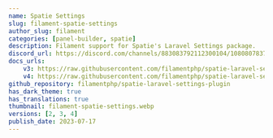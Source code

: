 ```yaml
---
name: Spatie Settings
slug: filament-spatie-settings
author_slug: filament
categories: [panel-builder, spatie]
description: Filament support for Spatie's Laravel Settings package.
discord_url: https://discord.com/channels/883083792112300104/1080807837833384017
docs_urls:
    v3: https://raw.githubusercontent.com/filamentphp/spatie-laravel-settings-plugin/3.x/README.md
    v4: https://raw.githubusercontent.com/filamentphp/spatie-laravel-settings-plugin/4.x/README.md
github_repository: filamentphp/spatie-laravel-settings-plugin
has_dark_theme: true
has_translations: true
thumbnail: filament-spatie-settings.webp
versions: [2, 3, 4]
publish_date: 2023-07-17
---
```

